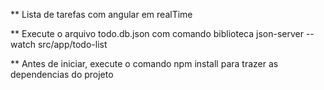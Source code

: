 ** Lista de tarefas com angular em realTime

** Execute o arquivo todo.db.json com comando biblioteca json-server --watch src/app/todo-list

** Antes de iniciar, execute o comando npm install para trazer as dependencias do projeto